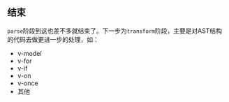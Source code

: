 ## 结束
```parse```阶段到这也差不多就结束了。下一步为```transform```阶段，主要是对AST结构的代码去做更进一步的处理，如：

- v-model
- v-for
- v-if
- v-on
- v-once
- 其他
